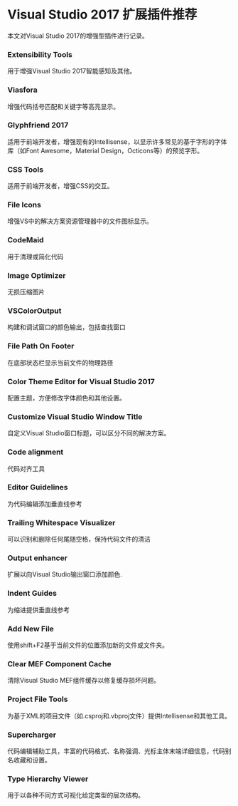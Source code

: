 # Visual Studio 2017 扩展插件推荐

本文对Visual Studio 2017的增强型插件进行记录。



### Extensibility Tools

用于增强Visual Studio 2017智能感知及其他。



### Viasfora

增强代码括号匹配和关键字等高亮显示。



### Glyphfriend 2017

适用于前端开发者，增强现有的Intellisense，以显示许多常见的基于字形的字体库（如Font Awesome，Material Design，Octicons等）的预览字形。



### CSS Tools

适用于前端开发者，增强CSS的交互。



### File Icons

增强VS中的解决方案资源管理器中的文件图标显示。



### CodeMaid

用于清理或简化代码



### Image Optimizer

无损压缩图片



### VSColorOutput

构建和调试窗口的颜色输出，包括查找窗口



### File Path On Footer

在底部状态栏显示当前文件的物理路径



### Color Theme Editor for Visual Studio 2017

配置主题，方便修改字体颜色和其他设置。



### Customize Visual Studio Window Title

自定义Visual Studio窗口标题，可以区分不同的解决方案。



### Code alignment

代码对齐工具



### Editor Guidelines

为代码编辑添加垂直线参考



### Trailing Whitespace Visualizer

可以识别和删除任何尾随空格，保持代码文件的清洁



### Output enhancer

扩展以向Visual Studio输出窗口添加颜色.



### Indent Guides

为缩进提供垂直线参考



### Add New File

使用shift+F2基于当前文件的位置添加新的文件或文件夹。



### Clear MEF Component Cache

清除Visual Studio MEF组件缓存以修复缓存损坏问题。



### Project File Tools

为基于XML的项目文件（如.csproj和.vbproj文件）提供Intellisense和其他工具。



### Supercharger

代码编辑辅助工具，丰富的代码格式、名称强调、光标主体末端详细信息，代码别名收藏和设置。



### Type Hierarchy Viewer

用于以各种不同方式可视化给定类型的层次结构。













